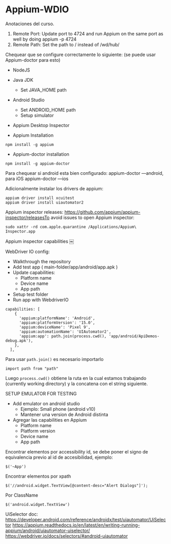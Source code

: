 # Appium-WDIO
Anotaciones del curso. 

1. Remote Port: Update port to 4724 and run Appium on the same port as well by doing appium -p 4724
2. Remote Path: Set the path to / instead of /wd/hub/

Chequear que se configure correctamente lo siguiente: (se puede usar Appium-doctor para esto) 
* NodeJS
* Java JDK
    * Set JAVA_HOME path
* Android Studio
    * Set ANDROID_HOME path
    * Setup simulator
* Appium Desktop Inspector

* Appium Installation
```
npm install -g appium
```
* Appium-doctor installation
```
npm install -g appium-doctor
```

Para chequear si android esta bien configurado: appium-doctor —android, para iOS appium-doctor —ios

Adicionalmente instalar los drivers de appium:
```
appium driver install xcuitest
appium driver install uiautomator2
```

Appium inspector releases: https://github.com/appium/appium-inspector/releasesTo 
avoid issues to open Appium inspector: 
```
sudo xattr -rd com.apple.quarantine /Applications/Appium\ Inspector.app
```
Appium inspector capabilities
￼

WebDriver IO config:
* Walkthrough the repository
* Add test app ( main-folder/app/android/app.apk )
* Update capabilities: 
    * Platform name
    * Device name
    * App path
* Setup test folder
* Run app with WebdriverIO
```
capabilities: [
    {
      'appium:platformName': 'Android',
      'appium:platformVersion': '15.0',
      'appium:deviceName': 'Pixel 9',
      'appium:automationName': 'UIAutomator2',
      'appium:app': path.join(process.cwd(), 'app/android/ApiDemos-debug.apk'),
    },
  ],
```
Para usar ```path.join()``` es necesario importarlo
```
import path from "path"
```
Luego ```process.cwd()``` obtiene la ruta en la cual estamos trabajando (currently working directory) y la concatena con el string siguiente.

SETUP EMULATOR FOR TESTING

* Add emulator on android studio
    * Ejemplo: Small phone (android v10)
    * Mantener una version de Android distinta
* Agregar las capabilities en Appium
    * Platform name
    * Platform version
    * Device name
    * App path

Encontrar elementos por accessibility id, se debe poner el signo de equivalencia previo al id de accesibilidad, ejemplo:
```
$('~App')
```

Encontrar elementos por xpath
```
$('//android.widget.TextView[@content-desc="Alert Dialogs"]');
```

Por ClassName
```
$('android.widget.TextView')
````

UiSelector doc:
https://developer.android.com/reference/androidx/test/uiautomator/UiSelector
https://appium.readthedocs.io/en/latest/en/writing-running-appium/android/uiautomator-uiselector/
https://webdriver.io/docs/selectors/#android-uiautomator

